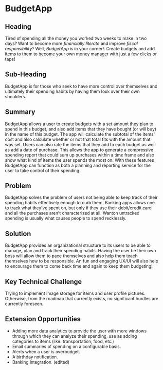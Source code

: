 # BudgetApp #
## Heading ##
Tired of spending all the money you worked two weeks to make in two days? Want to become more *financially literate* and improve *fiscal responsibility?* Well, *BudgetApp* is in your corner!. Create budgets and add items to them to become your own money manager with just a few clicks or taps!
## Sub-Heading ##
BudgetApp is for those who seek to have more control over themselves and ultimately their spending habits by having them look over their own shoulders.
## Summary ##
BudgetApp allows a user to create budgets with a set amount they plan to spend in this budget, and also add items that they have bought (or will buy) in the name of this budget. The app will calculate the subtotal of the items' cost and also calculate whether or not that total fits with the amount that was set. Users can also rate the items that they add to each budget as well as add a date of purchase. This allows the app to generate a compressive spending report that could sum up purchases within a time frame and also show what kind of items the user spends the most on. With these features BudgetApp can function as both a planning and reporting service for the user to take control of their spending.
## Problem ##
BudgetApp solves the problem of users not being able to keep track of their spending habits effectively enough to curb them. Banking apps allows one to track what they've spent on, but only if they use their debit/credit card and all the purchases aren't characterized at all. Wanton untracked spending is usually what causes people to spend recklessly.
## Solution ##
BudgetApp provides an organizational structure to its users to be able to manage, plan and track their spending habits. Having the user be their own boss will allow them to pace themselves and also help them teach themselves how to be responsible. An fun and engaging UX/UI will also help to encourage them to come back time and again to keep them budgeting!
## Key Technical Challenge ##
Trying to implement image storage for items and user profile pictures. Otherwise, from the roadmap that currently exists, no significant hurdles are currently foreseen.
## Extension Opportunities ##
- Adding more data analytics to provide the user with more windows through which they can analyze their spending, use as adding categories to items (like: transportation, food, etc.)
- Email summaries of spending on a configurable basis.
- Alerts when a user is overbudget.
- A birthday notification.
- Banking integration. (edited) 